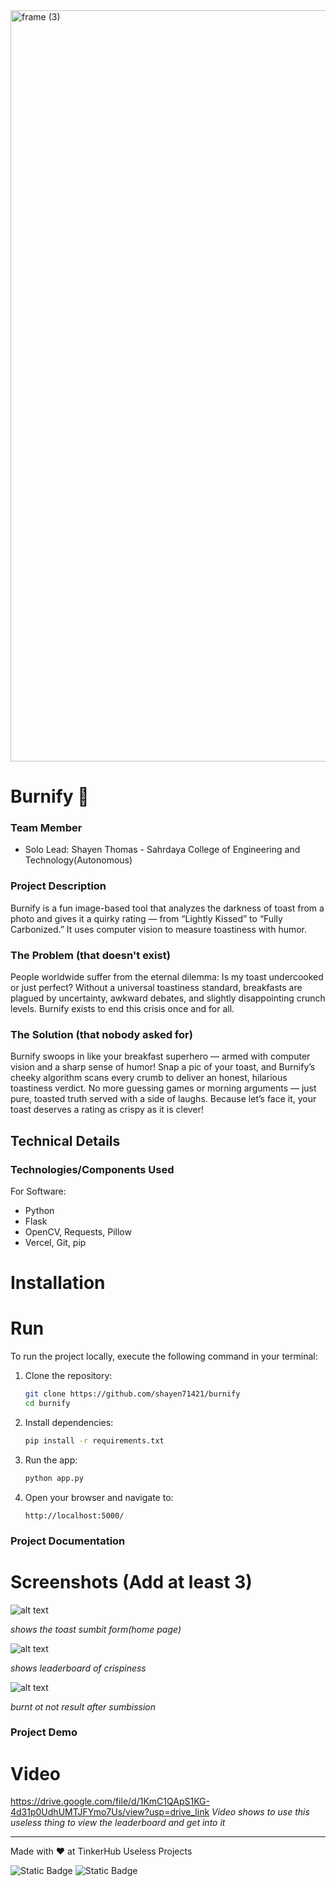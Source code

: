 <img width="3188" height="1202" alt="frame (3)" src="https://github.com/user-attachments/assets/517ad8e9-ad22-457d-9538-a9e62d137cd7" />


# Burnify 🎯



### Team Member
- Solo Lead: Shayen Thomas - Sahrdaya College of Engineering and Technology(Autonomous)


### Project Description
Burnify is a fun image-based tool that analyzes the darkness of toast from a photo and gives it a quirky rating — from “Lightly Kissed” to “Fully Carbonized.” It uses computer vision to measure toastiness with humor.

### The Problem (that doesn't exist)
People worldwide suffer from the eternal dilemma: Is my toast undercooked or just perfect? Without a universal toastiness standard, breakfasts are plagued by uncertainty, awkward debates, and slightly disappointing crunch levels. Burnify exists to end this crisis once and for all.

### The Solution (that nobody asked for)
Burnify swoops in like your breakfast superhero — armed with computer vision and a sharp sense of humor! Snap a pic of your toast, and Burnify’s cheeky algorithm scans every crumb to deliver an honest, hilarious toastiness verdict. No more guessing games or morning arguments — just pure, toasted truth served with a side of laughs. Because let’s face it, your toast deserves a rating as crispy as it is clever! 

## Technical Details
### Technologies/Components Used
For Software:
- Python
- Flask
- OpenCV, Requests, Pillow
- Vercel, Git, pip




# Installation


# Run
To run the project locally, execute the following command in your terminal:
1. Clone the repository:
   ```bash
   git clone https://github.com/shayen71421/burnify
   cd burnify
   ```

2. Install dependencies:
   ```bash
   pip install -r requirements.txt
   ```

3. Run the app:
   ```bash
   python app.py
   ```

4. Open your browser and navigate to:
   ```
   http://localhost:5000/
   ```


### Project Documentation


# Screenshots (Add at least 3)
![alt text](image-1.png)


*shows the toast sumbit form(home page)*


![alt text](image.png)


*shows leaderboard of crispiness*

![alt text](image-2.png)


*burnt ot not result after sumbission*



### Project Demo
# Video
https://drive.google.com/file/d/1KmC1QApS1KG-4d31p0UdhUMTJFYmo7Us/view?usp=drive_link
*Video shows to use this useless thing to view the leaderboard and get into it*



---
Made with ❤️ at TinkerHub Useless Projects 

![Static Badge](https://img.shields.io/badge/TinkerHub-24?color=%23000000&link=https%3A%2F%2Fwww.tinkerhub.org%2F)
![Static Badge](https://img.shields.io/badge/UselessProjects--25-25?link=https%3A%2F%2Fwww.tinkerhub.org%2Fevents%2FQ2Q1TQKX6Q%2FUseless%2520Projects)


